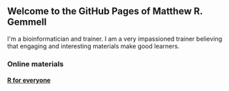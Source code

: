 ## Welcome to the GitHub Pages of Matthew R. Gemmell

I'm a bioinformatician and trainer. I am a very impassioned trainer believing that engaging and interesting materials make good learners.

### Online materials

#### [R for everyone](https://m-gemmell.github.io/R_for_everyone/index.html)